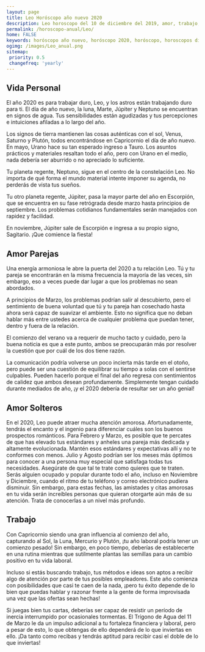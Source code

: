 ```yaml
---
layout: page
title: Leo Horóscopo año nuevo 2020 
description: Leo horoscopo del 10 de diciembre del 2019, amor, trabajo, vida personal. Todas las predicciones para Leo gratis. Disfruta este año nuevo.
permalink: /horoscopo-anual/Leo/
home: FALSE
keywords: horóscopo año nuevo, horóscopo 2020, horóscopo, horoscopos diarios gratis del dia de hoy, horóscopo diario gratis,horóscopo ano nuevo 2020, horóscopo esperanza gracia, horoscopo Leo 2020, horoscop, horóscopos gratis, horoscopo Leo, horoscopo Leo 2020 gratis, Tarot, Astrologia, Zodíaco, Leo, horoscopo gratis,tarot en femenino,videncia gratuita,horoscopos gratuitos,horóscopos, astrologia,videncia gratis
ogimg: /images/Leo_anual.png
sitemap:
 priority: 0.5
 changefreq: 'yearly'
---
```




## Vida Personal

El año 2020 es para trabajar duro, Leo, y los astros están trabajando duro para ti. El día de año nuevo, la luna, Marte, Júpiter y Neptuno se encuentran en signos de agua. Tus sensibilidades están agudizadas y tus percepciones e intuiciones afiladas a lo largo del año.


Los signos de tierra mantienen las cosas auténticas con el sol, Venus, Saturno y Plutón, todos encontrándose en Capricornio el día de año nuevo. En mayo, Urano hace su tan esperado ingreso a Tauro. Los asuntos prácticos y materiales resaltan todo el año, pero con Urano en el medio, nada debería ser aburrido o no apreciado lo suficiente. 


Tu planeta regente, Neptuno, sigue en el centro de la constelación Leo. No importa de qué forma el mundo material intente imponer su agenda, no perderás de vista tus sueños.


Tu otro planeta regente, Júpiter, pasa la mayor parte del año en Escorpión, que se encuentra en su fase retrógrada desde marzo hasta principios de septiembre. Los problemas cotidianos fundamentales serán manejados con rapidez y facilidad.


En noviembre, Júpiter sale de Escorpión e ingresa a su propio signo, Sagitario. ¡Que comience la fiesta!


## Amor Parejas

Una energía armoniosa le abre la puerta del 2020 a tu relación Leo. Tú y tu pareja se encontrarán en la misma frecuencia la mayoría de las veces, sin embargo, eso a veces puede dar lugar a que los problemas no sean abordados.


A principios de Marzo, los problemas podrían salir al descubierto, pero el sentimiento de buena voluntad que tú y tu pareja han cosechado hasta ahora será capaz de suavizar el ambiente. Esto no significa que no deban hablar más entre ustedes acerca de cualquier problema que puedan tener, dentro y fuera de la relación.


El comienzo del verano va a requerir de mucho tacto y cuidado, pero la buena noticia es que a este punto, ambos se preocuparán más por resolver la cuestión que por cuál de los dos tiene razón.


La comunicación podría volverse un poco incierta más tarde en el otoño, pero puede ser una cuestión de equilibrar su tiempo a solas con el sentirse culpables. Pueden hacerlo porque el final del año regresa con sentimientos de calidez que ambos desean profundamente. Simplemente tengan cuidado durante mediados de año, ¡y el 2020 debería de resultar ser un año genial!


## Amor Solteros

En el 2020, Leo puede atraer mucha atención amorosa. Afortunadamente, tendrás el encanto y el ingenio para diferenciar cuáles son los buenos prospectos románticos.
Para Febrero y Marzo, es posible que te percates de que has elevado tus estándares y anheles una pareja más dedicada y altamente evolucionada. Mantén esos estándares y expectativas allí y no te conformes con menos.
Julio y Agosto podrían ser los meses más óptimos para conocer a una persona muy especial que satisfaga todas tus necesidades. Asegúrate de que tal te trate como quieres que te traten.
Serás alguien ocupado y popular durante todo el año, incluso en Noviembre y Diciembre, cuando el ritmo de tu teléfono y correo electrónico pudiera disminuir. Sin embargo, para estas fechas, las amistades y citas amorosas en tu vida serán increíbles personas que quieran otorgarte aún más de su atención. Trata de conocerlas a un nivel más profundo.

## Trabajo

Con Capricornio siendo una gran influencia al comienzo del año, capturando al Sol, la Luna, Mercurio y Plutón, ¡tu año laboral podría tener un comienzo pesado! Sin embargo, en poco tiempo, deberías de establecerte en una rutina mientras que sutilmente plantas las semillas para un cambio positivo en tu vida laboral.


Incluso si estás buscando trabajo, tus métodos e ideas son aptos a recibir algo de atención por parte de tus posibles empleadores. Este año comienza con posibilidades que casi te caen de la nada, ¡pero tu éxito depende de lo bien que puedas hablar y razonar frente a la gente de forma improvisada una vez que las ofertas sean hechas!


Si juegas bien tus cartas, deberías ser capaz de resistir un período de inercia interrumpido por ocasionales tormentas. El Trígono de Agua del 11 de Marzo le da un impulso adicional a tu fortaleza financiera y laboral, pero a pesar de esto, lo que obtengas de ello dependerá de lo que inviertas en ello. ¡Da tanto como recibas y tendrás aptitud para recibir casi el doble de lo que inviertas!  
